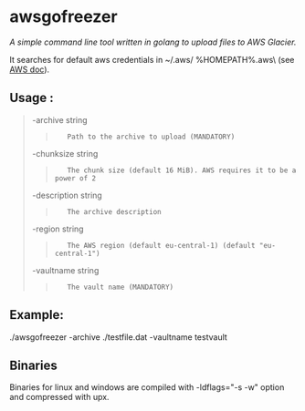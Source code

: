 # awsgofreezer

*A simple command line tool written in golang to upload files to AWS Glacier.*

It searches for default aws credentials in ~/.aws/ %HOMEPATH%\.aws\ (see [AWS doc](https://docs.aws.amazon.com/sdk-for-php/v3/developer-guide/guide_credentials_profiles.html)).

## Usage :
> -archive string  
>>        Path to the archive to upload (MANDATORY)  
> -chunksize string  
>>        The chunk size (default 16 MiB). AWS requires it to be a power of 2  
> -description string  
>>        The archive description  
> -region string  
>>        The AWS region (default eu-central-1) (default "eu-central-1")  
> -vaultname string  
>>        The vault name (MANDATORY)  
        
        
## Example:

./awsgofreezer -archive ./testfile.dat -vaultname testvault

## Binaries

Binaries for linux and windows are compiled with -ldflags="-s -w" option and compressed with upx.

